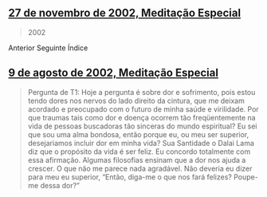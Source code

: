 ## [27 de novembro de 2002, Meditação Especial](pt/2002/2002_1127)


> 2002

Anterior
Seguinte
Índice

[<i class="fas fa-file-pdf"></i>](http://llresearch.org/transcripts/issues/2002_portuguese/2002_1127.pdf) [<i class="fas fa-external-link-alt"></i>](http://llresearch.org/transcripts/issues/2002_portuguese/2002_1127.aspx)
 

## [9 de agosto de 2002, Meditação Especial](pt/2002/2002_0809)


> Pergunta de T1: Hoje a pergunta é sobre dor e sofrimento, pois estou tendo dores nos nervos do lado direito da cintura, que me deixam acordado e preocupado com o futuro de minha saúde e virilidade. Por que traumas tais como dor e doença ocorrem tão freqüentemente na vida de pessoas buscadoras tão sinceras do mundo espiritual? Eu sei que sou uma alma bondosa, então porque eu, ou meu ser superior, desejariamos incluir dor em minha vida? Sua Santidade o Dalai Lama diz que o propósito da vida é ser feliz. Eu concordo totalmente com essa afirmação. Algumas filosofias ensinam que a dor nos ajuda a crescer. O que não me parece nada agradável. Não deveria eu dizer para meu eu superior, “Então, diga-me o que nos fará felizes? Poupe-me dessa dor?”

[<i class="fas fa-file-pdf"></i>](http://llresearch.org/transcripts/issues/2002_portuguese/2002_0809.pdf) [<i class="fas fa-external-link-alt"></i>](http://llresearch.org/transcripts/issues/2002_portuguese/2002_0809.aspx)
 